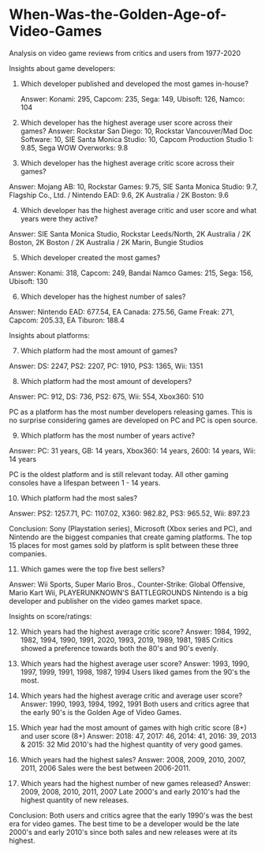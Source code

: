 # When-Was-the-Golden-Age-of-Video-Games
Analysis on video game reviews from critics and users from 1977-2020

Insights about game developers:

1. Which developer published and developed the most games in-house?

    Answer: Konami: 295, Capcom: 235, Sega: 149, Ubisoft: 126, Namco: 104

2. Which developer has the highest average user score across their games?
    Answer: Rockstar San Diego: 10, Rockstar Vancouver/Mad Doc Software: 10, SIE Santa Monica Studio: 10, Capcom Production Studio 1: 9.85, Sega WOW Overworks: 9.8

3. Which developer has the highest average critic score across their games?

Answer: Mojang AB: 10, Rockstar Games: 9.75, SIE Santa Monica Studio: 9.7, Flagship Co., Ltd. / Nintendo EAD: 9.6, 2K Australia / 2K Boston: 9.6

4. Which developer has the highest average critic and user score and what years were they active?

Answer: SIE Santa Monica Studio, Rockstar Leeds/North, 2K Australia / 2K Boston, 2K Boston / 2K Australia / 2K Marin, Bungie Studios

5. Which developer created the most games?

Answer: Konami: 318, Capcom: 249, Bandai Namco Games: 215, Sega: 156, Ubisoft: 130

6. Which developer has the highest number of sales?

Answer: Nintendo EAD: 677.54, EA Canada: 275.56, Game Freak: 271, Capcom: 205.33, EA Tiburon: 188.4

Insights about platforms:

7. Which platform had the most amount of games?

Answer: DS: 2247, PS2: 2207, PC: 1910, PS3: 1365, Wii: 1351

8. Which platform had the most amount of developers?

Answer: PC: 912, DS: 736, PS2: 675, Wii: 554, Xbox360: 510

PC as a platform has the most number developers releasing games.
This is no surprise considering games are developed on PC and PC is open source.

9. Which platform has the most number of years active?

Answer: PC: 31 years, GB: 14 years, Xbox360: 14 years, 2600: 14 years, Wii: 14 years

PC is the oldest platform and is still relevant today. All other gaming consoles have a lifespan between 1 - 14 years.

10. Which platform had the most sales?

Answer: PS2: 1257.71, PC: 1107.02, X360: 982.82, PS3: 965.52, Wii: 897.23

Conclusion: Sony (Playstation series), Microsoft (Xbox series and PC), and Nintendo are the biggest companies that create gaming platforms.
The top 15 places for most games sold by platform is split between these three companies.

11. Which games were the top five best sellers?

Answer: Wii Sports, Super Mario Bros., Counter-Strike: Global Offensive, Mario Kart Wii, PLAYERUNKNOWN'S BATTLEGROUNDS
Nintendo is a big developer and publisher on the video games market space.

Insights on score/ratings:

12. Which years had the highest average critic score?
Answer: 1984, 1992, 1982, 1994, 1990, 1991, 2020, 1993, 2019, 1989, 1981, 1985
Critics showed a preference towards both the 80's and 90's evenly.

13. Which years had the highest average user score?
Answer: 1993, 1990, 1997, 1999, 1991, 1998, 1987, 1994
Users liked games from the 90's the most.

14. Which years had the highest average critic and average user score?
Answer: 1990, 1993, 1994, 1992, 1991
Both users and critics agree that the early 90's is the Golden Age of Video Games.

15. Which year had the most amount of games with high critic score (8+) and user score (8+)
Answer: 2018: 47, 2017: 46, 2014: 41, 2016: 39, 2013 & 2015: 32
Mid 2010's had the highest quantity of very good games.

16. Which years had the highest sales?
Answer: 2008, 2009, 2010, 2007, 2011, 2006
Sales were the best between 2006-2011.

17. Which years had the highest number of new games released?
Answer: 2009, 2008, 2010, 2011, 2007
Late 2000's and early 2010's had the highest quantity of new releases.

Conclusion:
Both users and critics agree that the early 1990's was the best era for video games.
The best time to be a developer would be the late 2000's and early 2010's since both sales and new releases were at its highest.
